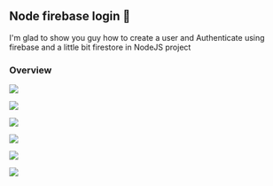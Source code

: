 
## Node firebase login 🥑

I'm glad to show you guy how to create a user and Authenticate using firebase and a little bit firestore in NodeJS project

### Overview
![](https://firebasestorage.googleapis.com/v0/b/basictodos.appspot.com/o/login-firebase%2FScreen%20Shot%202563-06-25%20at%2015.47.36.png?alt=media&token=c9b1a580-b346-4453-9f24-b56584a7575b)

![](https://firebasestorage.googleapis.com/v0/b/basictodos.appspot.com/o/login-firebase%2FScreen%20Shot%202563-06-25%20at%2016.22.13.png?alt=media&token=4d19dd1c-5276-4585-b5d4-0a60b3ede2c2)

![](https://firebasestorage.googleapis.com/v0/b/basictodos.appspot.com/o/login-firebase%2FScreen%20Shot%202563-06-25%20at%2015.36.58.png?alt=media&token=fdf17b2b-5b3b-41a6-866a-fa80349d349d)

![](https://firebasestorage.googleapis.com/v0/b/basictodos.appspot.com/o/login-firebase%2FScreen%20Shot%202563-06-25%20at%2015.37.40.png?alt=media&token=cc9341f4-a310-4a4f-946b-1dee28f29d40)

![](https://firebasestorage.googleapis.com/v0/b/basictodos.appspot.com/o/login-firebase%2FScreen%20Shot%202563-06-25%20at%2015.48.07.png?alt=media&token=6982b2a9-9df9-4304-90ca-2411cbfd5b81)


![](https://firebasestorage.googleapis.com/v0/b/basictodos.appspot.com/o/login-firebase%2FScreen%20Shot%202563-06-25%20at%2015.48.23.png?alt=media&token=dff624ad-19c9-4332-ba9d-b93ac118efa2)
